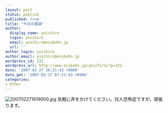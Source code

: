 ```yaml
---
layout: post
status: publish
published: true
title: "今日の服装"
author:
  display_name: yoichiro
  login: yoichiro
  email: yoichiro@eisbahn.jp
  url: ''
author_login: yoichiro
author_email: yoichiro@eisbahn.jp
wordpress_id: 331
wordpress_url: http://www.eisbahn.jp/yoichiro/?p=331
date: '2007-02-27 16:21:43 +0900'
date_gmt: '2007-02-27 07:21:43 +0900'
categories:
- Other
---
```


![200702271619000.jpg](http://www.eisbahn.jp/yoichiro/images/200702271619000.jpg)
気軽に声をかけてください。対人恐怖症ですが，頑張ります。
